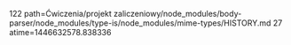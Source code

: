 122 path=Ćwiczenia/projekt zaliczeniowy/node_modules/body-parser/node_modules/type-is/node_modules/mime-types/HISTORY.md
27 atime=1446632578.838336

